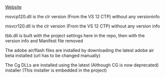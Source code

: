 [Website](http://LoLUpdater.com)

msvcp120.dll is the clr version (From the VS 12 CTP) without any versioninfo

msvcr120.dll is the clr version (From the VS 12 CTP) without any version info

tbb.dll is built with the project settings here in the repo, then with the version info and Manifest file removed

The adobe air/flash files are installed  by downloading the latest adobe air beta installed (url has to be changed manually)

The Cg DLLs are installed using the latest (Although CG is now deprecated) installer (This installer is embedded in the project)
